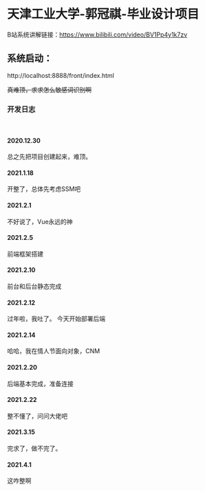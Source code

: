 # 天津工业大学-郭冠祺-毕业设计项目

B站系统讲解链接：https://www.bilibili.com/video/BV1Pp4y1k7zv
&emsp;
&emsp;

## 系统启动：
http://localhost:8888/front/index.html

~~真难顶，求求怎么敏感词识别啊~~

### 开发日志
&emsp;
#### 2020.12.30
总之先把项目创建起来，难顶。

#### 2021.1.18
开整了，总体先考虑SSM吧

#### 2021.2.1
不好说了，Vue永远的神

#### 2021.2.5
前端框架搭建

#### 2021.2.10
前台和后台静态完成

#### 2021.2.12
过年啦，我吐了。
今天开始部署后端

#### 2021.2.14
哈哈，我在情人节面向对象，CNM

#### 2021.2.20
后端基本完成，准备连接

#### 2021.2.22
整不懂了，问问大佬吧

#### 2021.3.15
完求了，做不完了。

#### 2021.4.1
这咋整啊